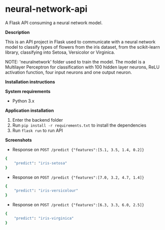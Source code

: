 # neural-network-api
A Flask API consuming a neural network model.

**Description**

  This is an API project in Flask used to communicate with a neural network model to classify types of flowers from the iris dataset, from the scikit-learn library, classifying into Setosa, Versicolor or Virginica.

  NOTE: 'neuralnetwork' folder used to train the model. The model is a Multilayer Perceptron for classification with 100 hidden layer neurons, ReLU activation function, four input neurons and one output neuron.

**Installation instructions**

**System requirements**

* Python 3.x

**Application installation**

1. Enter the backend folder
2. Run `pip install -r requirements.txt` to install the dependencies
3. Run `flask run` to run API

**Screenshots**

- Response on `POST /predict {"features":[5.1, 3.5, 1.4, 0.2]}`

```bash
{
	"predict": "iris-setosa"
}
```

- Response on `POST /predict {"features":[7.0, 3.2, 4.7, 1.4]}`

```bash
{
	"predict": "iris-versicolour"
}
```

- Response on `POST /predict {"features":[6.3, 3.3, 6.0, 2.5]}`

```bash
{
	"predict": "iris-virginica"
}
```